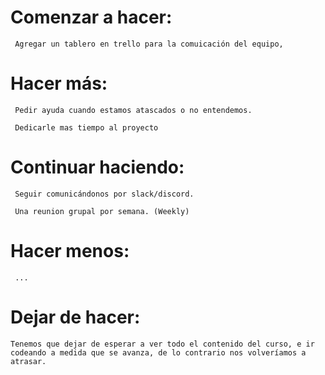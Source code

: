 # Comenzar a hacer:

```
 Agregar un tablero en trello para la comuicación del equipo,
```

# Hacer más:

```
 Pedir ayuda cuando estamos atascados o no entendemos.
```
```
 Dedicarle mas tiempo al proyecto
```

# Continuar haciendo:

```
 Seguir comunicándonos por slack/discord.
```
```
 Una reunion grupal por semana. (Weekly)
```

# Hacer menos:

```
 ...
```

# Dejar de hacer:

```
Tenemos que dejar de esperar a ver todo el contenido del curso, e ir codeando a medida que se avanza, de lo contrario nos volveríamos a atrasar.
```
